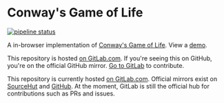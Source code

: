 # Conway's Game of Life

[![pipeline status](https://gitlab.com/louis.jackman/conways-game-of-life/badges/master/pipeline.svg)](https://gitlab.com/louis.jackman/conways-game-of-life/-/commits/master)

A in-browser implementation of [Conway's Game of
Life](https://en.wikipedia.org/wiki/Conway's_Game_of_Life). View a
[demo](https://volatilethunk.com/projects/conways-game-of-life/index.html).

This repository is hosted [on
GitLab.com](https://gitlab.com/louis.jackman/conways-game-of-life). If you're
seeing this on GitHub, you're on the official GitHub mirror. [Go to
GitLab](https://gitlab.com/louis.jackman/conways-game-of-life) to contribute.

This repository is currently hosted [on
GitLab.com](https://gitlab.com/louis.jackman/conways-game-of-life). Official
mirrors exist on
[SourceHut](https://git.sr.ht/~louisjackman/conways-game-of-life) and
[GitHub](https://github.com/LouisJackman/conways-game-of-life). At the moment,
GitLab is still the official hub for contributions such as PRs and issues.

